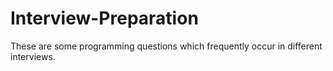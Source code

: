# Interview-Preparation

These are some programming questions which frequently occur in different interviews.
